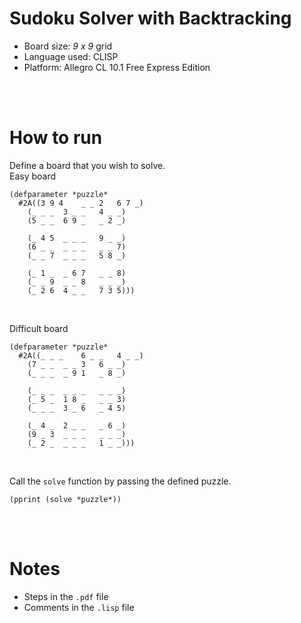 # Sudoku Solver with Backtracking
* Board size: *9 x 9* grid 
* Language used: CLISP
* Platform: Allegro CL 10.1 Free Express Edition

<br/>
<br/>

# How to run
Define a board that you wish to solve. <br/>
Easy board
```
(defparameter *puzzle*
  #2A((3 9 4	_ _ 2	6 7 _)
  	(_ _ _	3 _ _	4 _ _)
  	(5 _ _	6 9 _	_ 2 _)
    
  	(_ 4 5	_ _ _	9 _ _)
  	(6 _ _	_ _ _	_ _ 7)
  	(_ _ 7	_ _ _	5 8 _)
    
  	(_ 1 _	_ 6 7	_ _ 8)
  	(_ _ 9	_ _ 8	_ _ _)
  	(_ 2 6	4 _ _	7 3 5)))
```

<br/>

Difficult board
```
(defparameter *puzzle*
  #2A((_ _ _	6 _ _	4 _ _)
  	(7 _ _	_ _ 3	6 _ _)
  	(_ _ _	_ 9 1	_ 8 _)
    
  	(_ _ _	_ _ _	_ _ _)
  	(_ 5 _	1 8 _	_ _ 3)
  	(_ _ _	3 _ 6	_ 4 5)
    
  	(_ 4 _	2 _ _	_ 6 _)
  	(9 _ 3	_ _ _	_ _ _)
  	(_ 2 _	_ _ _	1 _ _)))
```

<br/>

Call the `solve` function by passing the defined puzzle.

```
(pprint (solve *puzzle*))
```

<br/>
<br/>

# Notes
* Steps in the `.pdf` file 
* Comments in the `.lisp` file
